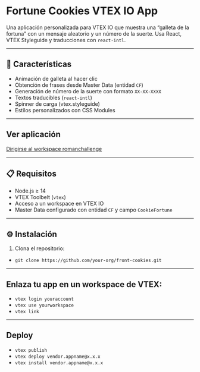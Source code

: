 # Fortune Cookies VTEX IO App

Una aplicación personalizada para VTEX IO que muestra una “galleta de la fortuna” con un mensaje aleatorio y un número de la suerte. Usa React, VTEX Styleguide y traducciones con `react-intl`.

---

## 🚀 Características

- Animación de galleta al hacer clic
- Obtención de frases desde Master Data (entidad `CF`)
- Generación de número de la suerte con formato `XX-XX-XXXX`
- Textos traducibles (`react-intl`)
- Spinner de carga (vtex.styleguide)
- Estilos personalizados con CSS Modules

---
## Ver aplicación
[Dirigirse al workspace romanchallenge](https://romanchallenge--valtech.myvtex.com/fortune-cookies)

---

## 📋 Requisitos

- Node.js ≥ 14
- VTEX Toolbelt (`vtex`)
- Acceso a un workspace en VTEX IO
- Master Data configurado con entidad `CF` y campo `CookieFortune`

---

## ⚙️ Instalación

1. Clona el repositorio:
- `git clone https://github.com/your-org/front-cookies.git`

---

## Enlaza tu app en un workspace de VTEX:
- `vtex login youraccount`
- `vtex use yourworkspace`
- `vtex link`

---

## Deploy
- `vtex publish`
- `vtex deploy vendor.appname@x.x.x`
- `vtex install vendor.appname@x.x.x`

